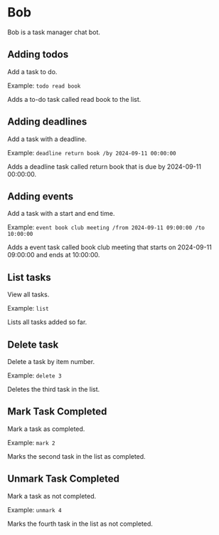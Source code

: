 # Bob

Bob is a task manager chat bot.

## Adding todos

Add a task to do.

Example: `todo read book`

Adds a to-do task called read book to the list.

## Adding deadlines

Add a task with a deadline.

Example: `deadline return book /by 2024-09-11 00:00:00`

Adds a deadline task called return book that is due by 
2024-09-11 00:00:00.

## Adding events

Add a task with a start and end time.

Example: `event book club meeting /from 2024-09-11 09:00:00 /to 10:00:00`

Adds a event task called book club meeting that starts
on 2024-09-11 09:00:00 and ends at 10:00:00.


## List tasks

View all tasks.

Example: `list`

Lists all tasks added so far.

## Delete task

Delete a task by item number.

Example: `delete 3`

Deletes the third task in the list.

## Mark Task Completed

Mark a task as completed.

Example: `mark 2`

Marks the second task in the list as completed.

## Unmark Task Completed

Mark a task as not completed.

Example: `unmark 4`

Marks the fourth task in the list as not completed.

